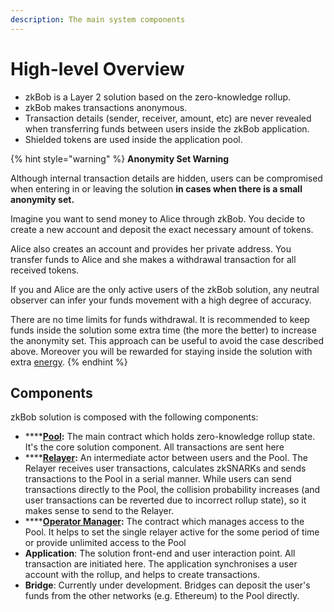 ```yaml
---
description: The main system components
---
```


# High-level Overview

* zkBob is a Layer 2 solution based on the zero-knowledge rollup.&#x20;
* zkBob makes transactions anonymous.
* Transaction details (sender, receiver, amount, etc) are never revealed when transferring funds between users inside the zkBob application.&#x20;
* Shielded tokens are used inside the application pool.

{% hint style="warning" %}
**Anonymity Set Warning**

Although internal transaction details are hidden, users can be compromised when entering in or leaving the solution **in cases when there is a small anonymity set.**

Imagine you want to send money to Alice through zkBob. You decide to create a new account and deposit the exact necessary amount of tokens.&#x20;

Alice also creates an account and provides her private address. You transfer funds to Alice and she makes a withdrawal transaction for all received tokens.&#x20;

If you and Alice are the only active users of the zkBob solution, any neutral observer can infer your funds movement with a high degree of accuracy.

There are no time limits for funds withdrawal. It is recommended to keep funds inside the solution some extra time (the more the better) to increase the anonymity set. This approach can be useful to avoid the case described above. Moreover you will be rewarded for staying inside the solution with extra [energy](energy.md).
{% endhint %}

## Components&#x20;

zkBob solution is composed with the following components:

* ****[**Pool**](contracts-and-circuits/the-pool-contract/)**:** The main contract which holds zero-knowledge rollup state. It's the core solution component. All transactions are sent here
* ****[**Relayer**](relayer-node/)**:** An intermediate actor between users and the Pool. The Relayer receives user transactions, calculates zkSNARKs and sends transactions to the Pool in a serial manner. While users can send transactions directly to the Pool, the collision probability increases (and user transactions can be reverted due to incorrect rollup state), so it makes sense to send to the Relayer.
* ****[**Operator Manager**](contracts-and-circuits/operator-manager-contract/)**:** The contract which manages access to the Pool. It helps to set the single relayer active for the some period of time or provide unlimited access to the Pool
* **Application**: The solution front-end and user interaction point. All transaction are initiated here. The application synchronises a user account with the rollup, and helps to create transactions.
* **Bridge**: Currently under development. Bridges can deposit the user's funds from the other networks (e.g. Ethereum) to the Pool directly.

